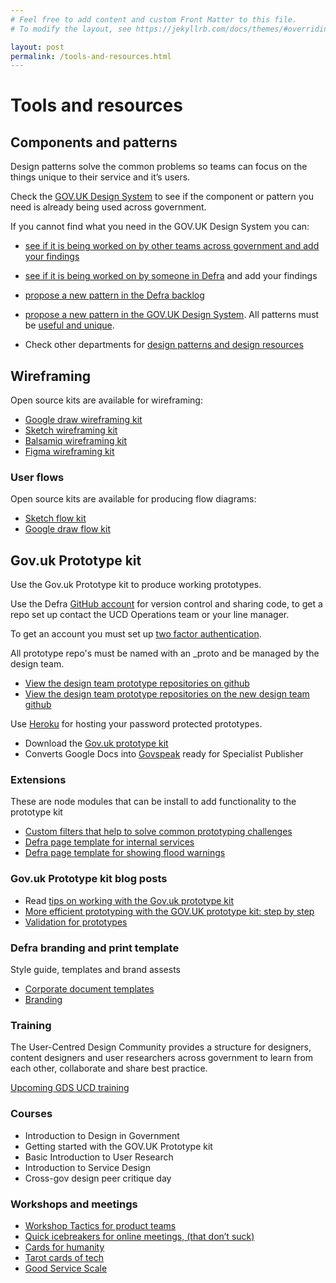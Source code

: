 ```yaml
---
# Feel free to add content and custom Front Matter to this file.
# To modify the layout, see https://jekyllrb.com/docs/themes/#overriding-theme-defaults

layout: post
permalink: /tools-and-resources.html
---
```

# Tools and resources

## Components and patterns

Design patterns solve the common problems so teams can focus on the things unique to their service and it’s users.

Check the [GOV.UK Design System](https://design-system.service.gov.uk/) to see if the component or pattern you need is already being used across government.

If you cannot find what you need in the GOV.UK Design System you can:

* [see if it is being worked on by other teams across government and add your findings](https://design-system.service.gov.uk/community/backlog/)
* [see if it is being worked on by someone in Defra](https://github.com/DEFRA/design-discussions/issues) and add your findings
* [propose a new pattern in the Defra backlog](https://github.com/DEFRA/design-discussions/issues)
* [propose a new pattern in the GOV.UK Design System](https://design-system.service.gov.uk/community/propose-a-component-or-pattern/). All patterns must be [useful and unique](https://design-system.service.gov.uk/community/contribution-criteria/#new-proposals).

* Check other departments for [design patterns and design resources](https://github.com/ctdesign/gov-design-systems-list)


## Wireframing

Open source kits are available for wireframing:

* [Google draw wireframing kit](https://docs.google.com/drawings/d/1d10Rl4X0_quNgLk8oPlgbXK4sfDU09OvpUsIn8Azsv8/edit)
* [Sketch wireframing kit](https://github.com/abbott567/sketch_wireframing_kit)
* [Balsamiq wireframing kit](https://github.com/enoranidi/govuk-design-system-balsamiq)
* [Figma wireframing kit](https://www.figma.com/file/NWuFffKvPQhl3aJ9nKU0p3/GOV.UK-Design-System?node-id=23%3A233)


### User flows

Open source kits are available for producing flow diagrams:

* [Sketch flow kit](https://github.com/charlesrt/gov-flow)
* [Google draw flow kit](https://www.beatnic.co.uk/2019/10/04/google-drawing-template-gov-flow-kit/)


## Gov.uk Prototype kit

Use the Gov.uk Prototype kit to produce working prototypes.

Use the Defra [GitHub account](https://github.com/defra-design) for version control and sharing code, to get a repo set up contact the UCD Operations team or your line manager.

To get an account you must set up [two factor authentication](https://help.github.com/en/articles/configuring-two-factor-authentication).

All prototype repo's must be named with an _proto and be managed by the design team.

* [View the design team prototype repositories on github](https://github.com/orgs/DEFRA/teams/design/repositories)
* [View the design team prototype repositories on the new design team github](https://github.com/defra-design)

Use [Heroku](https://govuk-prototype-kit.herokuapp.com/docs/publishing-on-heroku) for hosting your password protected prototypes.

* Download the [Gov.uk prototype kit](https://govuk-prototype-kit.herokuapp.com/docs)
* Converts Google Docs into [Govspeak](https://govspeak-preview.herokuapp.com/convert) ready for Specialist Publisher

### Extensions

These are node modules that can be install to add functionality to the prototype kit

* [Custom filters that help to solve common prototyping challenges](https://github.com/defra-design/extra-filters)
* [Defra page template for internal services](https://www.npmjs.com/package/defra-template)
* [Defra page template for showing flood warnings](https://www.npmjs.com/package/flood-banner)

### Gov.uk Prototype kit blog posts

* Read [tips on working with the Gov.uk prototype kit](https://medium.com/@onebc/five-tips-from-five-weeks-using-the-gov-uk-prototyping-kit-b63f5592cc14)
* [More efficient prototyping with the GOV.UK prototype kit: step by step](https://medium.com/gov-design/more-efficient-prototyping-with-the-gov-uk-prototype-kit-step-by-step-84ea2832549a)
* [Validation for prototypes](http://www.craigabbott.co.uk/validation-for-prototypes)


### Defra branding and print template

Style guide, templates and brand assests  

* [Corporate document templates](https://intranet.defra.gov.uk/forms/corporate-document-templates/)
* [Branding](https://intranet.defra.gov.uk/how-to/correspondence/branding-corporate-templates/)

### Training

The User-Centred Design Community provides a structure for designers, content designers and user researchers across government to learn from each other, collaborate and share best practice.

[Upcoming GDS UCD training](https://designnotes.blog.gov.uk/events-and-training-in-the-user-centred-design-community/)

### Courses

* Introduction to Design in Government
* Getting started with the GOV.UK Prototype kit
* Basic Introduction to User Research
* Introduction to Service Design
* Cross-gov design peer critique day

### Workshops and meetings

* [Workshop Tactics for product teams](https://www.workshoptactics.com/pages/tactics)
* [Quick icebreakers for online meetings, (that don’t suck)](https://emilywebber.co.uk/quick-icebreakers-for-online-meetings-that-dont-suck/)
* [Cards for humanity](https://cardsforhumanity.idean.com/)
* [Tarot cards of tech](http://tarotcardsoftech.artefactgroup.com/)
* [Good Service Scale](https://docs.google.com/spreadsheets/d/1z6_WN7XYngyJd-kKSHcmKxSKVFpf4dV8RbUofUdTQ9c/edit?usp=sharing)
